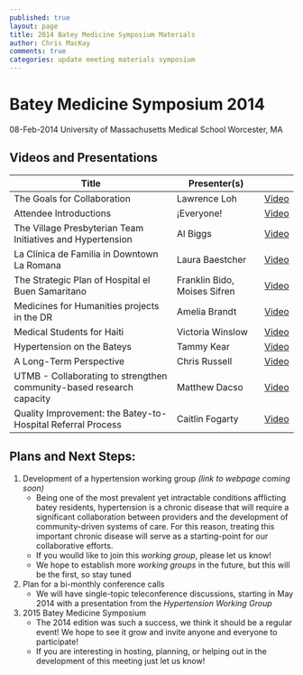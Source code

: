 ```yaml
---
published: true
layout: page
title: 2014 Batey Medicine Symposium Materials
author: Chris MacKay
comments: true
categories: update meeting materials symposium
---
```


# Batey Medicine Symposium 2014

08-Feb-2014
University of Massachusetts Medical School
Worcester, MA


## Videos and Presentations

|                                Title                                 |         Presenter(s)          |                                                     |
|----------------------------------------------------------------------|-------------------------------|-----------------------------------------------------|
| The Goals for Collaboration                                          | Lawrence Loh                  | [Video](http://youtu.be/5Ea75eJ3KdU)                |
| Attendee Introductions                                               | ¡Everyone!                    | [Video](http://youtu.be/8r8_PFwz6Nw)                |
| The Village Presbyterian Team Initiatives and Hypertension           | Al Biggs                      | [Video](http://www.youtube.com/watch?v=5fXkRB7HyJc) |
| La Clínica de Familia in Downtown La Romana                          | Laura Baestcher               | [Video](http://youtu.be/Woben4hpUL0)                                           |
| The Strategic Plan of Hospital el Buen Samaritano                    | Franklin Bido, Moises Sifren  | [Video](http://www.youtube.com/watch?v=IXAIqMzQCZY) |
| Medicines for Humanities projects in the DR                          | Amelia Brandt                 | [Video](http://www.youtube.com/watch?v=Da6a-_olwZY) |
| Medical Students for Haiti                                           | Victoria Winslow              | [Video](http://youtu.be/mlsXZvwc8N4)                |
| Hypertension on the Bateys                                           | Tammy Kear                    | [Video](http://www.youtube.com/watch?v=vffp-Kk70xY) |
| A Long-Term Perspective                                              | Chris Russell                 | [Video](http://www.youtube.com/watch?v=FmIDwWMmI1o) |
| UTMB - Collaborating to strengthen community-based research capacity | Matthew Dacso                 | [Video](http://www.youtube.com/watch?v=1111FPA-ubU) |
| Quality Improvement:  the Batey-to-Hospital Referral Process         | Caitlin Fogarty               | [Video](http://www.youtube.com/watch?v=-Z13J-eolJI) |

## Plans and Next Steps:

1. Development of a hypertension working group *(link to webpage coming soon)*
	- Being one of the most prevalent yet intractable conditions afflicting batey residents, hypertension is a chronic disease that will require a significant collaboration between providers and the development of community-driven systems of care. For this reason, treating this important chronic disease will serve as a starting-point for our collaborative efforts.
	- If you woulld like to join this *working group*, please let us know!
	- We hope to establish more *working groups* in the future, but this will be the first, so stay tuned
1. Plan for a bi-monthly conference calls
	- We will have single-topic teleconference discussions, starting in May 2014 with a presentation from the *Hypertension Working Group*
1. 2015 Batey Medicine Symposium
	- The 2014 edition was such a success, we think it should be a regular event! We hope to see it grow and invite anyone and everyone to participate!
	- If you are interesting in hosting, planning, or helping out in the development of this meeting just let us know!
	
